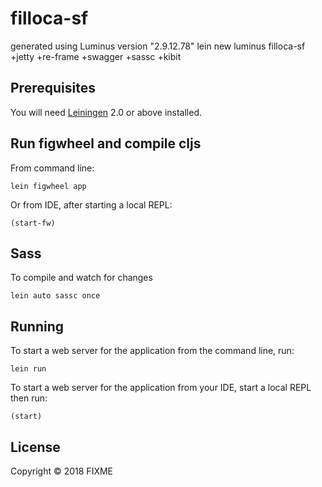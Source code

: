 # filloca-sf

generated using Luminus version "2.9.12.78"
lein new luminus filloca-sf +jetty +re-frame +swagger +sassc +kibit

## Prerequisites

You will need [Leiningen][1] 2.0 or above installed.

[1]: https://github.com/technomancy/leiningen

## Run figwheel and compile cljs
From command line:

    lein figwheel app
 
Or from IDE, after starting a local REPL:

    (start-fw)

## Sass
To compile and watch for changes
    
    lein auto sassc once


## Running
To start a web server for the application from the command line, run:

    lein run 

To start a web server for the application from your IDE, start a local REPL then run:

    (start)

## License

Copyright © 2018 FIXME
